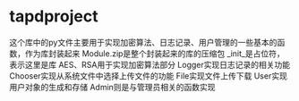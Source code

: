 # tapdproject
这个库中的py文件主要用于实现加密算法、日志记录、用户管理的一些基本的函数，作为库封装起来
Module.zip是整个封装起来的库的压缩包
_init_是占位符，表示这里是库
AES、RSA用于实现加密算法部分
Logger实现日志记录的相关功能
Chooser实现从系统文件中选择上传文件的功能
File实现文件上传下载
User实现用户对象的生成和存储
Admin则是与管理员相关的函数实现
